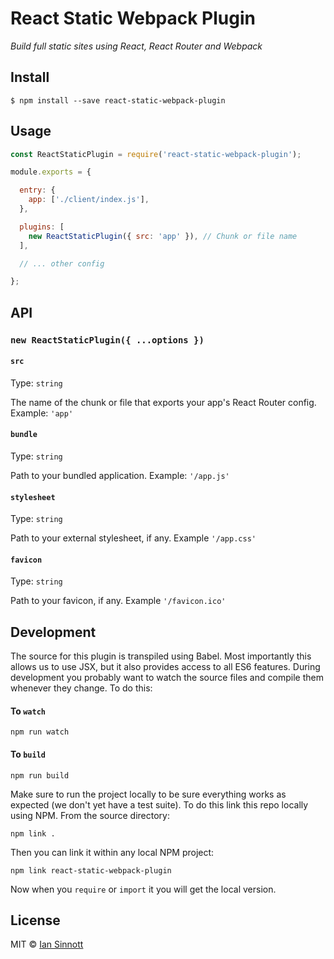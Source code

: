# React Static Webpack Plugin

_Build full static sites using React, React Router and Webpack_

## Install

```
$ npm install --save react-static-webpack-plugin
```


## Usage

```js
const ReactStaticPlugin = require('react-static-webpack-plugin');

module.exports = {

  entry: {
    app: ['./client/index.js'],
  },

  plugins: [
    new ReactStaticPlugin({ src: 'app' }), // Chunk or file name
  ],

  // ... other config

};
```

## API

### `new ReactStaticPlugin({ ...options })`

#### `src`

Type: `string`

The name of the chunk or file that exports your app's React Router config. Example: `'app'`

#### `bundle`

Type: `string`

Path to your bundled application. Example: `'/app.js'`

#### `stylesheet`

Type: `string`

Path to your external stylesheet, if any. Example `'/app.css'`

#### `favicon`

Type: `string`

Path to your favicon, if any. Example `'/favicon.ico'`

## Development

The source for this plugin is transpiled using Babel. Most importantly this allows us to use JSX, but it also provides access to all ES6 features. During development you probably want to watch the source files and compile them whenever they change. To do this:

#### To `watch`

```
npm run watch
```

#### To `build`

```
npm run build
```

Make sure to run the project locally to be sure everything works as expected (we don't yet have a test suite). To do this link this repo locally using NPM. From the source directory:

```
npm link .
```

Then you can link it within any local NPM project:

```
npm link react-static-webpack-plugin
```

Now when you `require` or `import` it you will get the local version.

## License

MIT © [Ian Sinnott](http://iansinnott.com)
